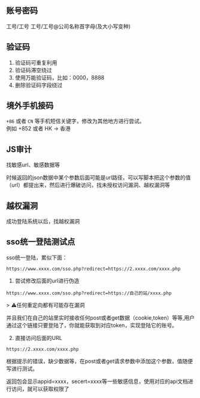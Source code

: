 ## 账号密码
工号/工号
工号/工号@公司名称首字母(及大小写变种)
## 验证码
1. 验证码可重复利用
2. 验证码滞空绕过
3. 使用万能验证码，比如：0000，8888
4. 删除验证码字段绕过
## 境外手机接码  
`+86` 或者 `CN` 等手机短信关键字，修改为其他地方进行尝试。  
例如 +852 或者 HK -> 香港

## JS审计

找敏感url、敏感数据等

时候返回的json数据中某个参数后面可能是url路径，可以写脚本把这个参数的值（url）都提出来，然后进行爆破访问，找未授权访问漏洞、越权漏洞等

## 越权漏洞

成功登陆系统以后，找越权漏洞

##  sso统一登陆测试点

sso统一登陆，累似下面：

```http
https://www.xxxx.com/sso.php?redirect=https://2.xxxx.com/xxxx.php
```

1. 尝试修改后面的url进行伪造

```http
https://www.xxxx.com/sso.php?redirect=https://自己的站/xxxx.php
```

\> ⚠️任何重定向都有可能存在漏洞

并且我们在自己的站里实时接收任何post或者get数据（cookie,token）等等,用户通过这个链接只要登陆了，你就能获取到对应token，实现登陆它的账号。

2. 直接访问后面的URL

```http
https://2.xxxx.com/xxxx.php
```

根据提示的错误，缺少数据等，在post或者get请求参数中添加这个参数，值随便写进行测试。

返回包会显示appid=xxxx，secert=xxxx等一些敏感信息，使用对应的api文档进行访问，就可以获取权限了